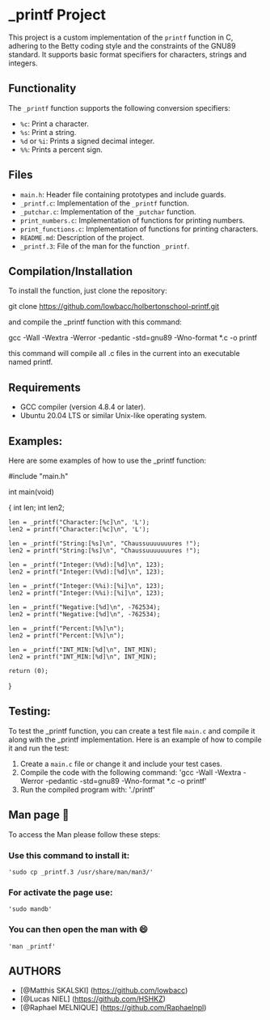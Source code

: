 # _printf Project

This project is a custom implementation of the `printf` function in C, adhering to the Betty coding style and the constraints of the GNU89 standard. It supports basic format specifiers for characters, strings and integers.

## Functionality

The `_printf` function supports the following conversion specifiers:
- `%c`: Print a character.
- `%s`: Print a string.
- `%d` or `%i`: Prints a signed decimal integer.
- `%%`: Prints a percent sign.

## Files

- `main.h`: Header file containing prototypes and include guards.
- `_printf.c`: Implementation of the `_printf` function.
- `_putchar.c`: Implementation of the `_putchar` function.
- `print_numbers.c`: Implementation of functions for printing numbers.
- `print_functions.c`: Implementation of functions for printing characters.
- `README.md`: Description of the project.
- `_printf.3`: File of the man for the function `_printf`. 

## Compilation/Installation

To install the function, just clone the repository:

git clone https://github.com/lowbacc/holbertonschool-printf.git

and compile the _printf function with this command:

gcc -Wall -Wextra -Werror -pedantic -std=gnu89 -Wno-format *.c -o printf

this command will compile all .c files in the current into an executable named printf.

## Requirements

- GCC compiler (version 4.8.4 or later).
- Ubuntu 20.04 LTS or similar Unix-like operating system.

## Examples: 

Here are some examples of how to use the _printf function: 

#include "main.h"

int main(void)

{
    int len;
    int len2;

    len = _printf("Character:[%c]\n", 'L');
    len2 = printf("Character:[%c]\n", 'L');

    len = _printf("String:[%s]\n", "Chaussuuuuuuures !");
    len2 = printf("String:[%s]\n", "Chaussuuuuuuures !");

    len = _printf("Integer:(%%d):[%d]\n", 123);
    len2 = printf("Integer:(%%d):[%d]\n", 123);

    len = _printf("Integer:(%%i):[%i]\n", 123);
    len2 = printf("Integer:(%%i):[%i]\n", 123);

    len = _printf("Negative:[%d]\n", -762534);
    len2 = printf("Negative:[%d]\n", -762534);

    len = _printf("Percent:[%%]\n");
    len2 = printf("Percent:[%%]\n");

    len = _printf("INT_MIN:[%d]\n", INT_MIN);
    len2 = printf("INT_MIN:[%d]\n", INT_MIN);

    return (0);
}

## Testing:

To test the _printf function, you can create a test file `main.c` and compile it along with the _printf implementation.
Here is an example of how to compile it and run the test:

1. Create a `main.c` file or change it and include your test cases.
2. Compile the code with the following command: 'gcc -Wall -Wextra -Werror -pedantic -std=gnu89 -Wno-format *.c -o printf'
3. Run the compiled program with: './printf'

## Man page :page_facing_up:

To access the Man please follow these steps:

### Use this command to install it: 
```
'sudo cp _printf.3 /usr/share/man/man3/'
```
### For activate the page use: 
```
'sudo mandb'
```
### You can then open the man with :smile:
```
'man _printf'
``` 

## AUTHORS

- [@Matthis SKALSKI] (https://github.com/lowbacc)
- [@Lucas NIEL] (https://github.com/HSHKZ)
- [@Raphael MELNIQUE] (https://github.com/Raphaelnpl)
